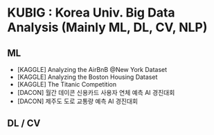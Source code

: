 # KUBIG : Korea Univ. Big Data Analysis (Mainly ML, DL, CV, NLP)

## ML
- [KAGGLE] Analyzing the AirBnB @New York Dataset
- [KAGGLE] Analyzing the Boston Housing Dataset
- [KAGGLE] The Titanic Competition
- [DACON] 월간 데이콘 신용카드 사용자 연체 예측 AI 경진대회
- [DACON] 제주도 도로 교통량 예측 AI 경진대회

## DL / CV
